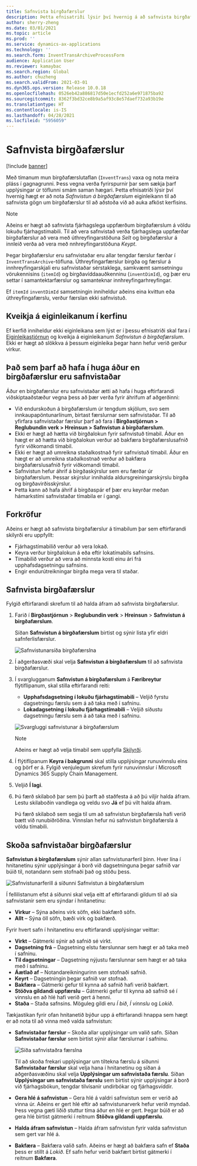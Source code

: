 ```yaml
---
title: Safnvista birgðafærslur
description: Þetta efnisatriði lýsir því hvernig á að safnvista birgðafærslugögn til að hjálpa við að auka afköst kerfisins.
author: sherry-zheng
ms.date: 03/01/2021
ms.topic: article
ms.prod: ''
ms.service: dynamics-ax-applications
ms.technology: ''
ms.search.form: InventTransArchiveProcessForm
audience: Application User
ms.reviewer: kamaybac
ms.search.region: Global
ms.author: chuzheng
ms.search.validFrom: 2021-03-01
ms.dyn365.ops.version: Release 10.0.18
ms.openlocfilehash: 0526eb42a886817d50e1ecfd252a6e971875ba92
ms.sourcegitcommit: 8362f3bd32ce8b9a5af93c8e57daef732a93b19e
ms.translationtype: HT
ms.contentlocale: is-IS
ms.lasthandoff: 04/28/2021
ms.locfileid: "5956059"
---
```

# <a name="archive-inventory-transactions"></a>Safnvista birgðafærslur

[!include [banner](../../includes/banner.md)]

Með tímanum mun birgðafærslutaflan (`InventTrans`) vaxa og nota meira pláss í gagnagrunni. Þess vegna verða fyrirspurnir þar sem sækja þarf upplýsingar úr töflunni smám saman hægari. Þetta efnisatriði lýsir því hvernig hægt er að nota *Safnvistun á birgðafærslum* eiginleikann til að safnvista gögn um birgðafærslur til að aðstoða við að auka afköst kerfisins.

> [!NOTE]
> Aðeins er hægt að safnvista fjárhagslega uppfærðum birgðafærslum á völdu lokuðu fjárhagstímabili. Til að vera safnvistað verða fjárhagslega uppfærðar birgðafærslur að vera með úthreyfingarstöðuna *Selt* og birgðafærslur á innleið verða að vera með nnhreyfingarstöðuna *Keypt*.

Þegar birgðafærslur eru safnvistaðar eru allar tengdar færslur færðar í `InventTransArchive`-töfluna. Úthreyfingarfærslur birgða og færslur á innhreyfingarskjali eru safnvistaðar sérstaklega, samkvæmt samsetningu vörukennisins (`itemId`) og birgðavíddaauðkenninu (`inventDimId`), og þær eru settar í samantektarfærslur og samanteknar innhreyfingarhreyfingar.

Ef `itemId` `inventDimId` samsetningin inniheldur aðeins eina kvittun eða úthreyfingafærslu, verður færslan ekki safnvistuð.

## <a name="turn-on-the-feature-in-your-system"></a>Kveikja á eiginleikanum í kerfinu

Ef kerfið inniheldur ekki eiginleikana sem lýst er í þessu efnisatriði skal fara í [Eiginleikastjórnun](../../fin-ops-core/fin-ops/get-started/feature-management/feature-management-overview.md) og kveikja á eiginleikanum *Safnvistun á birgðafærslum*. Ekki er hægt að slökkva á þessum eiginleika þegar hann hefur verið gerður virkur.

## <a name="things-to-consider-before-you-archive-inventory-transactions"></a>Það sem þarf að hafa í huga áður en birgðafærslur eru safnvistaðar

Áður en birgðafærslur eru safnvistaðar ætti að hafa í huga eftirfarandi viðskiptaaðstæður vegna þess að þær verða fyrir áhrifum af aðgerðinni:

- Við endurskoðun á birgðafærslum úr tengdum skjölum, svo sem innkaupapöntunarlínum, birtast færslurnar sem safnvistaðar. Til að yfirfara safnvistaðar færslur þarf að fara í **Birgðastjórnun \> Reglubundin verk \> Hreinsun \> Safnvistun á birgðafærslum**.
- Ekki er hægt að hætta við birgðalokun fyrir safnvistuð tímabil. Áður en hægt er að hætta við birgðalokun verður að bakfæra birgðafærslusafnið fyrir viðkomandi tímabil.
- Ekki er hægt að umreikna staðalkostnað fyrir safnvistuð tímabil. Áður en hægt er að umreikna staðalkostnað verður að bakfæra birgðafærslusafnið fyrir viðkomandi tímabil.
- Safnvistun hefur áhrif á birgðaskýrslur sem eru færðar úr birgðafærslum. Þessar skýrslur innihalda aldursgreiningarskýrslu birgða og birgðavirðisskýrslur.
- Þetta kann að hafa áhrif á birgðaspár ef þær eru keyrðar meðan hámarkstími safnvistaðar tímabila er í gangi.

## <a name="prerequisites"></a>Forkröfur

Aðeins er hægt að safnvista birgðafærslur á tímabilum þar sem eftirfarandi skilyrði eru uppfyllt:

- Fjárhagstímabilið verður að vera lokað.
- Keyra verður birgðalokun á eða eftir lokatímabils safnsins.
- Tímabilið verður að vera að minnsta kosti einu ári frá upphafsdagsetningu safnsins.
- Engir endurútreikningar birgða mega vera til staðar.

## <a name="archive-inventory-transactions"></a>Safnvista birgðafærslur

Fylgið eftirfarandi skrefum til að halda áfram að safnvista birgðafærslur.

1. Farið í **Birgðastjórnun** \> **Reglubundin verk** \> **Hreinsun** \> **Safnvistun á birgðafærslum**.

    Síðan **Safnvistun á birgðafærslum** birtist og sýnir lista yfir eldri safnferlisfærslur.

    ![Safnvistunarsíða birgðafærslna](media/archive-inventory-empty.png "Safnvistunarsíða birgðafærslna")

1. Í aðgerðasvæði skal velja **Safnvistun á birgðafærslum** til að safnvista birgðafærslur.
1. Í svarglugganum **Safnvistun á birgðafærslum** á **Færibreytur** flýtiflipanum, skal stilla eftirfarandi reiti:

    - **Upphafsdagsetning í lokuðu fjárhagstímabili** – Veljið fyrstu dagsetningu færslu sem á að taka með í safninu.
    - **Lokadagsetning í lokuðu fjárhagstímabili** – Veljið síðustu dagsetningu færslu sem á að taka með í safninu.

    ![Svargluggi safnvistunar á birgðafærslum](media/archive-inventory-dates.png "Svargluggi safnvistunar á birgðafærslum")

    > [!NOTE]
    > Aðeins er hægt að velja tímabil sem uppfylla [Skilyrði](#prerequisites).

1. Í flýtiflipanum **Keyra í bakgrunni** skal stilla upplýsingar runuvinnslu eins og þörf er á. Fylgið venjulegum skrefum fyrir runuvinnslur í Microsoft Dynamics 365 Supply Chain Management.
1. Veljið **Í lagi**.
1. Þú færð skilaboð þar sem þú þarft að staðfesta á að þú viljir halda áfram. Lestu skilaboðin vandlega og veldu svo **Já** ef þú vilt halda áfram.

    Þú færð skilaboð sem segja til um að safnvistun birgðafærsla hafi verið bætt við runubiðröðina. Vinnslan hefur nú safnvistun birgðafærsla á völdu tímabili.

## <a name="view-archived-inventory-transactions"></a>Skoða safnvistaðar birgðafærslur

**Safnvistun á birgðafærslum** sýnir allan safnvistunarferil þinn. Hver lína í hnitanetinu sýnir upplýsingar á borð við dagsetninguna þegar safnið var búið til, notandann sem stofnaði það og stöðu þess.

![Safnvistunarferill á síðunni Safnvistun á birgðafærslum](media/archive-inventory-full.png "Safnvistunarferill á síðunni Safnvistun á birgðafærslum")

Í fellilistanum efst á síðunni skal velja eitt af eftirfarandi gildum til að sía safnvistanir sem eru sýndar í hnitanetinu:

- **Virkur** – Sýna aðeins virk söfn, ekki bakfærð söfn.
- **Allt** – Sýna öll söfn, bæði virk og bakfærð.

Fyrir hvert safn í hnitanetinu eru eftirfarandi upplýsingar veittar:

- **Virkt** – Gátmerki sýnir að safnið sé virkt.
- **Dagsetning frá** – Dagsetning elstu færslunnar sem hægt er að taka með í safninu.
- **Til dagsetningar** – Dagsetning nýjustu færslunnar sem hægt er að taka með í safninu.
- **Áætlað af** – Notandareikningurinn sem stofnaði safnið.
- **Keyrt** – Dagsetningin þegar safnið var stofnað.
- **Bakfæra** – Gátmerki gefur til kynna að safnið hafi verið bakfært.
- **Stöðva gildandi uppfærslu** – Gátmerki gefur til kynna að safnið sé í vinnslu en að hlé hafi verið gert á henni.
- **Staða** – Staða safnsins. Möguleg gildi eru *Í bið*, *Í vinnslu* og *Lokið*.

Tækjastikan fyrir ofan hnitanetið býður upp á eftirfarandi hnappa sem hægt er að nota til að vinna með valda safnvistun:

- **Safnvistaðar færslur** – Skoða allar upplýsingar um valið safn. Síðan **Safnvistaðar færslur** sem birtist sýnir allar færslurnar í safninu.

    ![Síða safnvistaðra færslna](media/archive-inventory-transactions.png "Síða safnvistaðra færslna")

    Til að skoða frekari upplýsingar um tiltekna færslu á síðunni **Safnvistaðar færslur** skal velja hana í hnitanetinu og síðan á aðgerðasvæðinu skal velja **Upplýsingar um safnvistaða færslu**. Síðan **Upplýsingar um safnvistaða færslu** sem birtist sýnir upplýsingar á borð við fjárhagsbókun, tengdar tilvísanir undirbókar og fjárhagsvíddir.

- **Gera hlé á safnvistun** – Gera hlé á valdri safnvistun sem er verið að vinna úr. Aðeins er gert hlé eftir að safnvistunarverk hefur verið myndað. Þess vegna gæti liðið stuttur tíma áður en hlé er gert. Þegar búið er að gera hlé birtist gátmerki í reitnum **Stöðva gildandi uppfærslu**.
- **Halda áfram safnvistun** – Halda áfram safnvistun fyrir valda safnvistun sem gert var hlé á.
- **Bakfæra** – Bakfæra valið safn. Aðeins er hægt að bakfæra safn ef **Staða** þess er stillt á *Lokið*. Ef safn hefur verið bakfært birtist gátmerki í reitnum **Bakfæra**.
